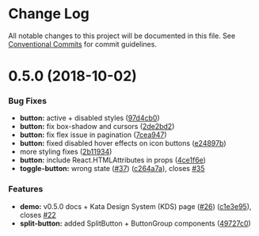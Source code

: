 # Change Log

All notable changes to this project will be documented in this file.
See [Conventional Commits](https://conventionalcommits.org) for commit guidelines.

<a name="0.5.0"></a>
# 0.5.0 (2018-10-02)


### Bug Fixes

* **button:** active + disabled styles ([97d4cb0](https://github.com/kata-ai/kata-kit/commit/97d4cb0))
* **button:** fix box-shadow and cursors ([2de2bd2](https://github.com/kata-ai/kata-kit/commit/2de2bd2))
* **button:** fix flex issue in pagination ([7cea947](https://github.com/kata-ai/kata-kit/commit/7cea947))
* **button:** fixed disabled hover effects on icon buttons ([e24897b](https://github.com/kata-ai/kata-kit/commit/e24897b))
* more styling fixes ([2b11934](https://github.com/kata-ai/kata-kit/commit/2b11934))
* **button:** include React.HTMLAttributes in props ([4ce1f6e](https://github.com/kata-ai/kata-kit/commit/4ce1f6e))
* **toggle-button:** wrong state ([#37](https://github.com/kata-ai/kata-kit/issues/37)) ([c264a7a](https://github.com/kata-ai/kata-kit/commit/c264a7a)), closes [#35](https://github.com/kata-ai/kata-kit/issues/35)


### Features

* **demo:** v0.5.0 docs + Kata Design System (KDS) page ([#26](https://github.com/kata-ai/kata-kit/issues/26)) ([c1e3e95](https://github.com/kata-ai/kata-kit/commit/c1e3e95)), closes [#22](https://github.com/kata-ai/kata-kit/issues/22)
* **split-button:** added SplitButton + ButtonGroup components ([49727c0](https://github.com/kata-ai/kata-kit/commit/49727c0))
